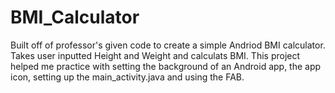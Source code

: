 # BMI_Calculator
Built off of professor's given code to create a simple Andriod BMI calculator.
Takes user inputted Height and Weight and calculats BMI. This project helped me practice with 
setting the background of an Android app, the app icon, setting up the main_activity.java and using the FAB.
